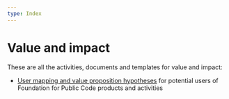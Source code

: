 ```yaml
---
type: Index
---
```


# Value and impact

These are all the activities, documents and templates for value and impact:

* [User mapping and value proposition hypotheses](user-mapping/index.md) for potential users of Foundation for Public Code products and activities
